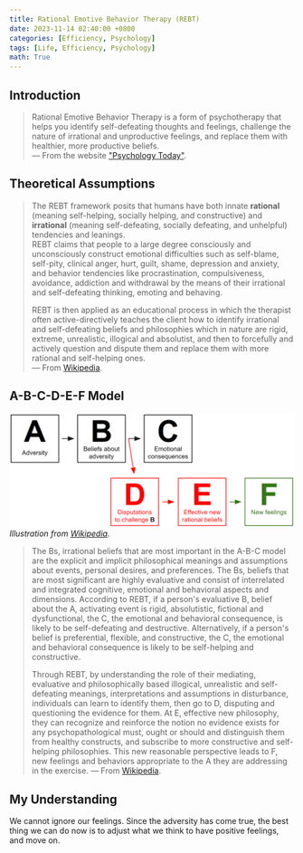 ```yaml
---
title: Rational Emotive Behavior Therapy (REBT)
date: 2023-11-14 02:40:00 +0800
categories: [Efficiency, Psychology]
tags: [Life, Efficiency, Psychology]
math: True
---
```


<!-- > This note aims to summarize the essence of this website ["Psychology Today"](https://www.psychologytoday.com/us/therapy-types/rational-emotive-behavior-therapy) -->

## Introduction

> Rational Emotive Behavior Therapy is a form of psychotherapy that helps you identify self-defeating thoughts and feelings, challenge the nature of irrational and unproductive feelings, and replace them with healthier, more productive beliefs.  
> — From the website ["Psychology Today"](https://www.psychologytoday.com/us/therapy-types/rational-emotive-behavior-therapy).

## Theoretical Assumptions

> The REBT framework posits that humans have both innate **rational** (meaning self-helping, socially helping, and constructive) and **irrational** (meaning self-defeating, socially defeating, and unhelpful) tendencies and leanings.  
> REBT claims that people to a large degree consciously and unconsciously construct emotional difficulties such as self-blame, self-pity, clinical anger, hurt, guilt, shame, depression and anxiety, and behavior tendencies like procrastination, compulsiveness, avoidance, addiction and withdrawal by the means of their irrational and self-defeating thinking, emoting and behaving.
> 
> REBT is then applied as an educational process in which the therapist often active-directively teaches the client how to identify irrational and self-defeating beliefs and philosophies which in nature are rigid, extreme, unrealistic, illogical and absolutist, and then to forcefully and actively question and dispute them and replace them with more rational and self-helping ones.  
> — From [Wikipedia](https://en.wikipedia.org/wiki/Rational_emotive_behavior_therapy#Theoretical_assumptions).

## A-B-C-D-E-F Model

![](../../../assets/img/2023-11-14-Rational-Emotive-Behavior-Therapy/img_2023-11-14-21-48-36.png)
_Illustration from [Wikipedia](https://en.wikipedia.org/wiki/Rational_emotive_behavior_therapy#A-B-C-D-E-F_Model)._

> The Bs, irrational beliefs that are most important in the A-B-C model are the explicit and implicit philosophical meanings and assumptions about events, personal desires, and preferences. The Bs, beliefs that are most significant are highly evaluative and consist of interrelated and integrated cognitive, emotional and behavioral aspects and dimensions. According to REBT, if a person's evaluative B, belief about the A, activating event is rigid, absolutistic, fictional and dysfunctional, the C, the emotional and behavioral consequence, is likely to be self-defeating and destructive. Alternatively, if a person's belief is preferential, flexible, and constructive, the C, the emotional and behavioral consequence is likely to be self-helping and constructive.
> 
> Through REBT, by understanding the role of their mediating, evaluative and philosophically based illogical, unrealistic and self-defeating meanings, interpretations and assumptions in disturbance, individuals can learn to identify them, then go to D, disputing and questioning the evidence for them. At E, effective new philosophy, they can recognize and reinforce the notion no evidence exists for any psychopathological must, ought or should and distinguish them from healthy constructs, and subscribe to more constructive and self-helping philosophies. This new reasonable perspective leads to F, new feelings and behaviors appropriate to the A they are addressing in the exercise.
> — From [Wikipedia](https://en.wikipedia.org/wiki/Rational_emotive_behavior_therapy#A-B-C-D-E-F_Model).


## My Understanding

We cannot ignore our feelings. Since the adversity has come true, the best thing we can do now is to adjust what we think to have positive feelings, and move on.